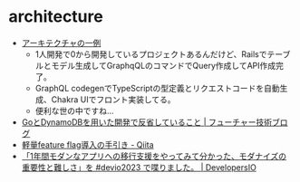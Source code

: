 # architecture

- [アーキテクチャの一例](https://twitter.com/rllllho/status/1487908673385025541)
  - 1人開発で0から開発しているプロジェクトあるんだけど、Railsでテーブルとモデル生成してGraphqQLのコマンドでQuery作成してAPI作成完了。
  - GraphQL codegenでTypeScriptの型定義とリクエストコードを自動生成、Chakra UIでフロント実装してる。
  - 便利な世の中ですね…
- [GoとDynamoDBを用いた開発で反省していること | フューチャー技術ブログ](https://future-architect.github.io/articles/20220601b/)
- [軽量feature flag導入の手引き - Qiita](https://qiita.com/behiron/items/de1b082e60f7b4ade773)
- [「1年間モダンなアプリへの移行支援をやってみて分かった、モダナイズの重要性と難しさ」を #devio2023 で喋りました。 | DevelopersIO](https://dev.classmethod.jp/articles/devio2023-day2-modernize-wall/)